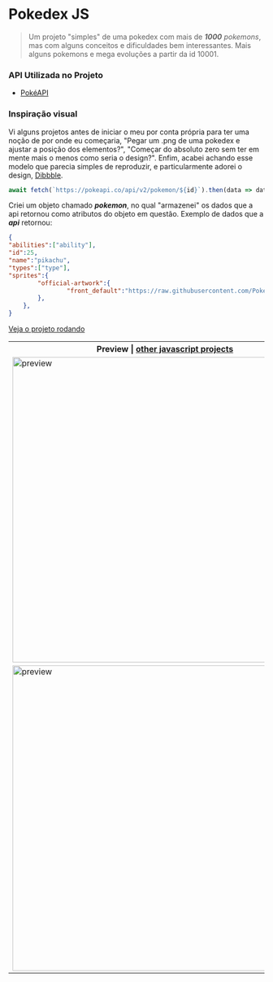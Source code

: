 # Pokedex JS

>Um projeto "simples" de uma pokedex com mais de _**1000** pokemons_, mas com alguns conceitos e dificuldades bem interessantes.
>Mais alguns pokemons e mega evoluções a partir da id 10001.

### API Utilizada no Projeto

- <a href="https://pokeapi.co/">PokéAPI</a>

### Inspiração visual

Vi alguns projetos antes de iniciar o meu por conta própria para ter uma noção de por onde eu começaria, "Pegar um .png de uma pokedex e ajustar a posição dos elementos?", "Começar do absoluto zero sem ter em mente mais o menos como seria o design?". Enfim, acabei achando esse modelo que parecia simples de reproduzir, e particularmente adorei o design, <a href="https://dribbble.com/shots/16833947-Mobile-Pokedex-App-Design-Exploration">Dibbble</a>.

```javascript
await fetch(`https://pokeapi.co/api/v2/pokemon/${id}`).then(data => data.json());
```

Criei um objeto chamado _**pokemon**_, no qual "armazenei" os dados que a api retornou como atributos do objeto em questão.
Exemplo de dados que a _**api**_ retornou:

```json
{
"abilities":["ability"],
"id":25,
"name":"pikachu",
"types":["type"],
"sprites":{
        "official-artwork":{ 
                "front_default":"https://raw.githubusercontent.com/PokeAPI/sprites/master/sprites/pokemon/otherofficial-artwork/132.png", 
        },
    },
}
```

<a href="https://pokedex-renansouzasm.netlify.app/" target="_blank">Veja o projeto rodando</a>

<table>
    <tr>
        <th>Preview | <a href="https://github.com/RenanSouz/Javascript">other javascript projects</a></th>
    </tr>
    <tr>
        <td><img width="600px" src="https://user-images.githubusercontent.com/101893896/226346244-14b0297e-c26b-4586-8b9a-3de9741dffec.gif" alt="preview"/></td>
    </tr>
    <tr>
        <td><img width="600px" src="https://user-images.githubusercontent.com/101893896/226347881-36530853-bb0c-4e85-8e0d-d000b5a18124.jpg" alt="preview"/></td>
    </tr>
</table>
